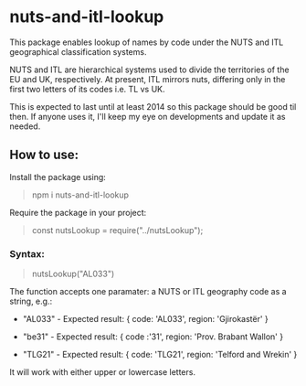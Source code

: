 # nuts-and-itl-lookup

This package enables lookup of names by code under the NUTS and ITL geographical classification systems.

NUTS and ITL are hierarchical systems used to divide the territories
of the EU and UK, respectively. At present, ITL mirrors nuts, differing
only in the first two letters of its codes i.e. TL vs UK. 

This is expected to last until at least 2014 so this package should be good til then. If anyone uses it, I'll keep my eye on developments and update it as needed.

## How to use:

Install the package using:

> npm i nuts-and-itl-lookup

Require the package in your project:

> const nutsLookup = require("../nutsLookup");

### Syntax:

> nutsLookup("AL033")

The function accepts one paramater: a NUTS or ITL geography code as a string, e.g.:

- "AL033" - Expected result: { code: 'AL033', region: 'Gjirokastër' }

- "be31" - Expected result: { code :'31', region: 'Prov. Brabant Wallon' }

- "TLG21" - Expected result: { code: 'TLG21', region: 'Telford and Wrekin' }

It will work with either upper or lowercase letters.



